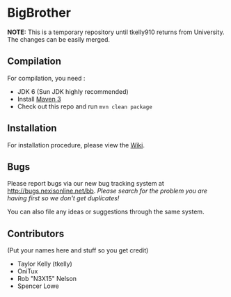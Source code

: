 BigBrother
===========

**NOTE:** This is a temporary repository until tkelly910 returns from University.  The changes can be easily merged.

Compilation
-----------

For compilation, you need :

* JDK 6 (Sun JDK highly recommended)
* Install [Maven 3](http://maven.apache.org/download.html)
* Check out this repo and run `mvn clean package`

Installation
------------

For installation procedure, please view the [Wiki](http://wiki.nexisonline.net/wiki/BigBrother:Main_Page).

Bugs
----

Please report bugs via our new bug tracking system at http://bugs.nexisonline.net/bb.  *Please search for the problem you are having first so we don't get duplicates!*

You can also file any ideas or suggestions through the same system.

Contributors
------------
(Put your names here and stuff so you get credit)

* Taylor Kelly (tkelly)
* OniTux
* Rob "N3X15" Nelson
* Spencer Lowe